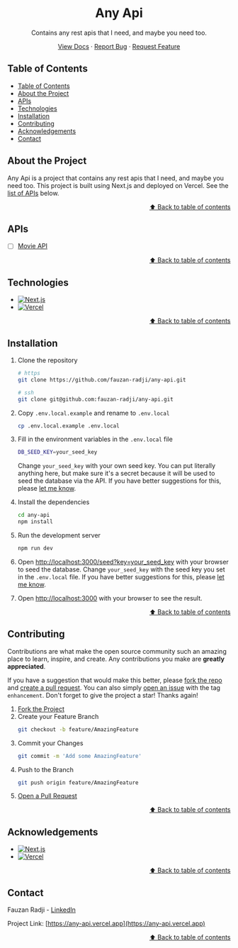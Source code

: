 <h1 align="center">Any Api</h1>

<p align="center">
  Contains any rest apis that I need, and maybe you need too.
</p>
<p align="center">
  <a href="https://any-api.vercel.app">View Docs</a>
  ·
  <a href="https://github.com/fauzan-radji/any-api/issues">Report Bug</a>
  ·
  <a href="https://github.com/fauzan-radji/any-api/issues">Request Feature</a>
</p>

## Table of Contents

- [Table of Contents](#table-of-contents)
- [About the Project](#about-the-project)
- [APIs](#apis)
- [Technologies](#technologies)
- [Installation](#installation)
- [Contributing](#contributing)
- [Acknowledgements](#acknowledgements)
- [Contact](#contact)

## About the Project

Any Api is a project that contains any rest apis that I need, and maybe you need too. This project is built using Next.js and deployed on Vercel. See the [list of APIs](#apis) below.

<p align="right"><a href="#table-of-contents">⬆️ Back to table of contents</a></p>

## APIs

- [ ] [Movie API](./docs/movie.md)

<p align="right"><a href="#table-of-contents">⬆️ Back to table of contents</a></p>

## Technologies

- [![Next.js][nextjs-badge]][nextjs-url]
- [![Vercel][vercel-badge]][vercel-url]

<p align="right"><a href="#table-of-contents">⬆️ Back to table of contents</a></p>

## Installation

1. Clone the repository

   ```bash
   # https
   git clone https://github.com/fauzan-radji/any-api.git

   # ssh
   git clone git@github.com:fauzan-radji/any-api.git
   ```

2. Copy `.env.local.example` and rename to `.env.local`

   ```bash
   cp .env.local.example .env.local
   ```

3. Fill in the environment variables in the `.env.local` file

   ```bash
   DB_SEED_KEY=your_seed_key
   ```

   Change `your_seed_key` with your own seed key. You can put literally anything here, but make sure it's a secret because it will be used to seed the database via the API. If you have better suggestions for this, please [let me know][issue].

4. Install the dependencies

   ```bash
   cd any-api
   npm install
   ```

5. Run the development server

   ```bash
   npm run dev
   ```

6. Open [http://localhost:3000/seed?key=your_seed_key](http://localhost:3000/seed?key=your_seed_key) with your browser to seed the database. Change `your_seed_key` with the seed key you set in the `.env.local` file. If you have better suggestions for this, please [let me know][issue].

7. Open [http://localhost:3000](http://localhost:3000) with your browser to see the result.

<p align="right"><a href="#table-of-contents">⬆️ Back to table of contents</a></p>

## Contributing

Contributions are what make the open source community such an amazing place to learn, inspire, and create. Any contributions you make are **greatly appreciated**.

If you have a suggestion that would make this better, please [fork the repo][fork] and [create a pull request][pull-request]. You can also simply [open an issue][issue] with the tag `enhancement`.
Don't forget to give the project a star! Thanks again!

1. [Fork the Project][fork]
2. Create your Feature Branch
   ```bash
   git checkout -b feature/AmazingFeature
   ```
3. Commit your Changes
   ```bash
   git commit -m 'Add some AmazingFeature'
   ```
4. Push to the Branch
   ```bash
   git push origin feature/AmazingFeature
   ```
5. [Open a Pull Request][pull-request]

<p align="right"><a href="#table-of-contents">⬆️ Back to table of contents</a></p>

## Acknowledgements

- [![Next.js][nextjs-badge]][nextjs-url]
- [![Vercel][vercel-badge]][vercel-url]

<p align="right"><a href="#table-of-contents">⬆️ Back to table of contents</a></p>

## Contact

Fauzan Radji - [LinkedIn](https://www.linkedin.com/in/tri-putra-fauzan-h-radji-404810257/)

Project Link: [https://any-api.vercel.app](https://any-api.vercel.app)

<p align="right"><a href="#table-of-contents">⬆️ Back to table of contents</a></p>

[fork]: https://github.com/fauzan-radji/any-api/fork/
[pull-request]: https://github.com/fauzan-radji/any-api/pulls/
[issue]: https://github.com/fauzan-radji/any-api/issues/
[firebase-console]: https://console.firebase.google.com/
[nextjs-url]: https://nextjs.org/
[vercel-url]: https://vercel.com/
[nextjs-badge]: https://img.shields.io/badge/next.js-000000?style=for-the-badge&logo=nextdotjs&logoColor=white
[vercel-badge]: https://img.shields.io/badge/vercel-000000?style=for-the-badge&logo=vercel&logoColor=white
